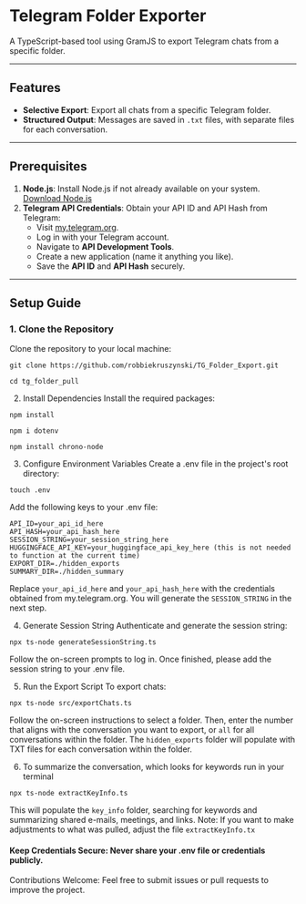 # Telegram Folder Exporter

A TypeScript-based tool using GramJS to export Telegram chats from a specific folder.

---

## Features

- **Selective Export**: Export all chats from a specific Telegram folder.
- **Structured Output**: Messages are saved in `.txt` files, with separate files for each conversation.

---

## Prerequisites

1. **Node.js**: Install Node.js if not already available on your system. [Download Node.js](https://nodejs.org/)
2. **Telegram API Credentials**: Obtain your API ID and API Hash from Telegram:
   - Visit [my.telegram.org](https://my.telegram.org).
   - Log in with your Telegram account.
   - Navigate to **API Development Tools**.
   - Create a new application (name it anything you like).
   - Save the **API ID** and **API Hash** securely.

---

## Setup Guide

### 1. Clone the Repository
Clone the repository to your local machine:
```
git clone https://github.com/robbiekruszynski/TG_Folder_Export.git
```
```
cd tg_folder_pull
```

2. Install Dependencies
Install the required packages:

```
npm install
```
```
npm i dotenv
```
```
npm install chrono-node
```
3. Configure Environment Variables
Create a .env file in the project's root directory:

```
touch .env
```
Add the following keys to your .env file:

```
API_ID=your_api_id_here
API_HASH=your_api_hash_here
SESSION_STRING=your_session_string_here
HUGGINGFACE_API_KEY=your_huggingface_api_key_here (this is not needed to function at the current time) 
EXPORT_DIR=./hidden_exports
SUMMARY_DIR=./hidden_summary
```

Replace ```your_api_id_here``` and ```your_api_hash_here``` with the credentials obtained from my.telegram.org. You will generate the ```SESSION_STRING``` in the next step.

4. Generate Session String
Authenticate and generate the session string:


```
npx ts-node generateSessionString.ts
```

Follow the on-screen prompts to log in. Once finished, please add the session string to your .env file.

5. Run the Export Script
To export chats:

```
npx ts-node src/exportChats.ts
```

Follow the on-screen instructions to select a folder. Then, enter the number that aligns with the conversation you want to export, or ```all``` for all conversations within the folder. The ```hidden_exports``` folder will populate with TXT files for each conversation within the folder.


6. To summarize the conversation, which looks for keywords run in your terminal 

``` 
npx ts-node extractKeyInfo.ts 
```

This will populate the ```key_info``` folder, searching for keywords and summarizing shared e-mails, meetings, and links. 
Note: If you want to make adjustments to what was pulled, adjust the file 
```extractKeyInfo.tx```



#### Keep Credentials Secure: Never share your .env file or credentials publicly.

Contributions Welcome: Feel free to submit issues or pull requests to improve the project.

